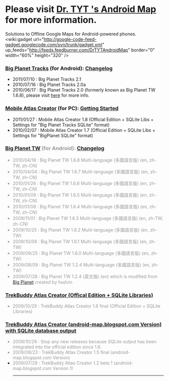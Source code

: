 # Please visit [Dr. TYT 's Android Map](http://android-map.blogspot.com/) for more information. #
Solutions to Offline Google Maps for Android-powered phones.
<wiki:gadget url="http://google-code-feed-gadget.googlecode.com/svn/trunk/gadget.xml" up\_feeds="http://feeds.feedburner.com/DrTYTAndroidMap" border="0" width="60%" height="320"  />

### [Big Planet Tracks](http://code.google.com/p/big-planet-tracks/) (for Android): [Changelog](http://android-map.blogspot.com/search/label/Big%20Planet%20Tracks) ###
  * 2011/07/10 : Big Planet Tracks 2.1
  * 2010/07/16 : Big Planet Tracks 2.0a
  * 2010/06/17 : Big Planet Tracks 2.0 (formerly known as Big Planet TW 1.6.8), please visit [here](http://android-map.blogspot.com/2010/06/big-planet-tracks-20-gps.html) for more info.

### [Mobile Atlas Creator](http://mobac.sourceforge.net/) (for PC): [Getting Started](http://android-map.blogspot.com/search/label/TrekBuddy%20Atlas%20Creator) ###
  * 2011/01/27 : Mobile Atlas Creator 1.8 (Official Edition + SQLite Libs + Settings for "Big Planet Tracks SQLite" format)
  * 2010/02/07 : Mobile Atlas Creator 1.7 (Official Edition + SQLite Libs + Settings for "BigPlanet SQLite" format)

<font color='#999999'>
<h3><a href='BigPlanetTW.md'>Big Planet TW</a> (for Android): <a href='http://android-map.blogspot.com/search/label/Big%20Planet%20TW'>Changelog</a></h3>
<ul><li>2010/04/18 : Big Planet TW 1.6.8 Multi-language (多國語言版) (en, zh-TW, zh-CN)<br>
</li><li>2010/04/04 : Big Planet TW 1.6.7 Multi-language (多國語言版) (en, zh-TW, zh-CN)<br>
</li><li>2010/01/26 : Big Planet TW 1.6.6 Multi-language (多國語言版) (en, zh-TW, zh-CN)<br>
</li><li>2010/01/09 : Big Planet TW 1.6.5 Multi-language (多國語言版) (en, zh-TW, zh-CN)<br>
</li><li>2010/01/08 : Big Planet TW 1.6.4 Multi-language (多國語言版) (en, zh-TW, zh-CN)<br>
</li><li>2009/11/01 : Big Planet TW 1.6.3 Multi-language (多國語言版) (en, zh-TW, zh-CN)<br>
</li><li>2009/10/25 : Big Planet TW 1.6.2 Multi-language (多國語言版) (en, zh-TW)<br>
</li><li>2009/10/08 : Big Planet TW 1.6.1 Multi-language (多國語言版) (en, zh-TW)<br>
</li><li>2009/09/25 : Big Planet TW 1.6.0 Multi-language (多國語言版) (en, zh-TW)<br>
</li><li>2009/08/09 : Big Planet TW 1.2.4 Multi-language (多國語言版) (en, zh-TW)<br>
</li><li>2009/07/28 : Big Planet TW 1.2.4 (英文版) (en) which is modified from <a href='http://code.google.com/p/bigplanet/'>Big Planet</a> created by hudvin</li></ul>

<h3><a href='TAC.md'>TrekBuddy Atlas Creator (Offical Edition + SQLite Libraries)</a></h3>
<ul><li>2009/10/29 : TrekBuddy Atlas Creator 1.6 final (Official Edition + SQLite Libraries)</li></ul>

<h3><a href='TAC.md'>TrekBuddy Atlas Creator (android-map.blogspot.com Version) with SQLite database output</a></h3>
<ul><li>2009/10/29 : Stop any new releases because SQLite output has been integrated into the official edition since 1.6.<br>
</li><li>2009/08/23 : TrekBuddy Atlas Creator 1.5 final (android-map.blogspot.com Version)<br>
</li><li>2009/07/29 : TrekBuddy Atlas Creator 1.2 beta 1 (android-map.blogspot.com Version 1)<br>
</font>
<hr />